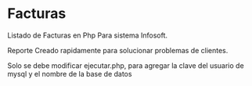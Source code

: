 Facturas
========

Listado de Facturas en Php Para sistema Infosoft.

Reporte Creado rapidamente para solucionar problemas de clientes.

Solo se debe modificar ejecutar.php, para agregar la clave del usuario de mysql y el nombre de la base de datos
